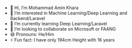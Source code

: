 - 👋 Hi, I’m Mohammad Amin Khara
- 👀 I’m interested in Machine Learning/Deep Learning and Backend/Laravel 
- 🌱 I’m currently learning Deep Learning/Laravel
- 💞️ I’m looking to collaborate on Microsoft or FAANG
- 😄 Pronouns: He/Him
- ⚡ Fun fact: I have only 194cm Height with 16 years
